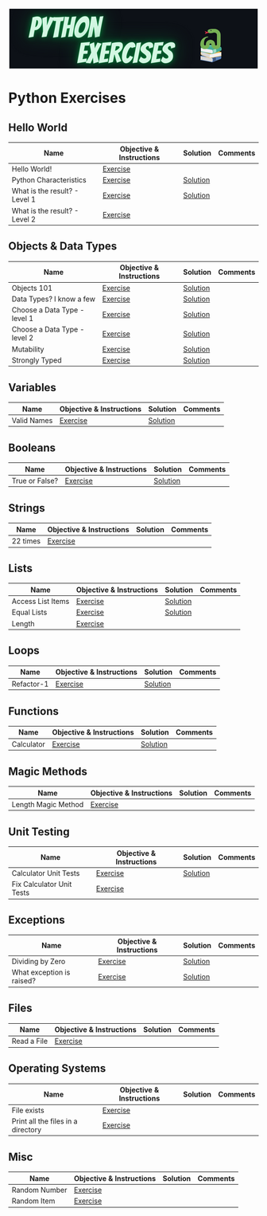 <p align="center"><img src="images/python_exercises.png"/></p>

# Python Exercises

## Hello World

|Name|Objective & Instructions|Solution|Comments|
|--------|--------|------|----|
| Hello World! | [Exercise](exercises/hello_world/hello_world.md) | | |
| Python Characteristics | [Exercise](exercises/hello_world/python_characteristics.md) | [Solution](solutions/hello_world/python_characteristics.md) | |
| What is the result? - Level 1 | [Exercise](exercises/hello_world/what_is_the_result_lvl_1.md) | [Solution](solutions/hello_world/what_is_the_result_lvl_1.md) | |
| What is the result? - Level 2 | [Exercise](exercises/hello_world/what_is_the_result_lvl_2.md) | | |

## Objects & Data Types

|Name|Objective & Instructions|Solution|Comments|
|--------|--------|------|----|
| Objects 101 | [Exercise](exercises/data_types/objects_101.md) | [Solution](solutions/data_types/objects_101.md) | |
| Data Types? I know a few | [Exercise](exercises/data_types/I_know_a_few.md) | [Solution](solutions/exceptions/I_know_a_few.md) | |
| Choose a Data Type - level 1 | [Exercise](exercises/data_types/choose_datatype_level_1.md) | [Solution](solutions/data_types/choose_datatype_level_1.md) | |
| Choose a Data Type - level 2 | [Exercise](exercises/data_types/choose_datatype_level_2.md) | [Solution](solutions/data_types/choose_datatype_level_2.md) | |
| Mutability | [Exercise](exercises/data_types/mutability.md) | [Solution](solutions/data_types/mutability.md) | |
| Strongly Typed | [Exercise](exercises/data_types/strongly_typed.md) | [Solution](solutions/data_types/strongly_typed.md) | |

## Variables

|Name|Objective & Instructions|Solution|Comments|
|--------|--------|------|----|
| Valid Names | [Exercise](exercises/variables/valid_names.md) | [Solution](solutions/variables/valid_names.md) | |

## Booleans

|Name|Objective & Instructions|Solution|Comments|
|--------|--------|------|----|
| True or False? | [Exercise](exercises/booleans/true_or_false.md) | [Solution](solutions/booleans/true_or_false.md) | |

## Strings

|Name|Objective & Instructions|Solution|Comments|
|--------|--------|------|----|
| 22 times | [Exercise](exercises/hello_world/22_times.md) | | |

## Lists

|Name|Objective & Instructions|Solution|Comments|
|--------|--------|------|----|
| Access List Items | [Exercise](exercises/hello_world/access_list_items.md) | [Solution](solutions/hello_world/access_list_items.md) | |
| Equal Lists | [Exercise](exercises/lists/equal_lists.md) | [Solution](solutions/lists/equal_lists.md) | |
| Length | [Exercise](exercises/hello_world/length.md) | | |

## Loops

|Name|Objective & Instructions|Solution|Comments|
|--------|--------|------|----|
| Refactor-1 | [Exercise](exercises/loops/refactor_1.md) | [Solution](solutions/loops/refactor_1.py) | |

## Functions

|Name|Objective & Instructions|Solution|Comments|
|--------|--------|------|----|
| Calculator | [Exercise](exercises/functions/calculator.md) | [Solution](solutions/functions/calculator.md) | |
 
## Magic Methods

|Name|Objective & Instructions|Solution|Comments|
|--------|--------|------|----|
| Length Magic Method | [Exercise](exercises/magic_methods/length.md) | | |

## Unit Testing

|Name|Objective & Instructions|Solution|Comments|
|--------|--------|------|----|
| Calculator Unit Tests | [Exercise](exercises/unit_testing/calculator.md) | [Solution](solutions/unit_testing/calculator.md) | |
| Fix Calculator Unit Tests | [Exercise](exercises/unit_testing/fix_calculator_tests.md) | | |

## Exceptions

|Name|Objective & Instructions|Solution|Comments|
|--------|--------|------|----|
| Dividing by Zero | [Exercise](exercises/exceptions/divide_by_zero.md) | [Solution](solutions/exceptions/divide_by_zero.md) | |
| What exception is raised? | [Exercise](exercises/exceptions/what_exception_is_raised.md) | [Solution](solutions/exceptions/what_exception_is_raised.md) | |

## Files

|Name|Objective & Instructions|Solution|Comments|
|--------|--------|------|----|
| Read a File | [Exercise](exercises/files/read_file.md) | | |

## Operating Systems

|Name|Objective & Instructions|Solution|Comments|
|--------|--------|------|----|
| File exists | [Exercise](exercises/os/file_exists.md) | | |
| Print all the files in a directory | [Exercise](exercises/os/print_all_files_in_dir.md) | | |

## Misc

|Name|Objective & Instructions|Solution|Comments|
|--------|--------|------|----|
| Random Number | [Exercise](exercises/misc/random_number.md) | | |
| Random Item | [Exercise](exercises/misc/random_item.md) | | |
